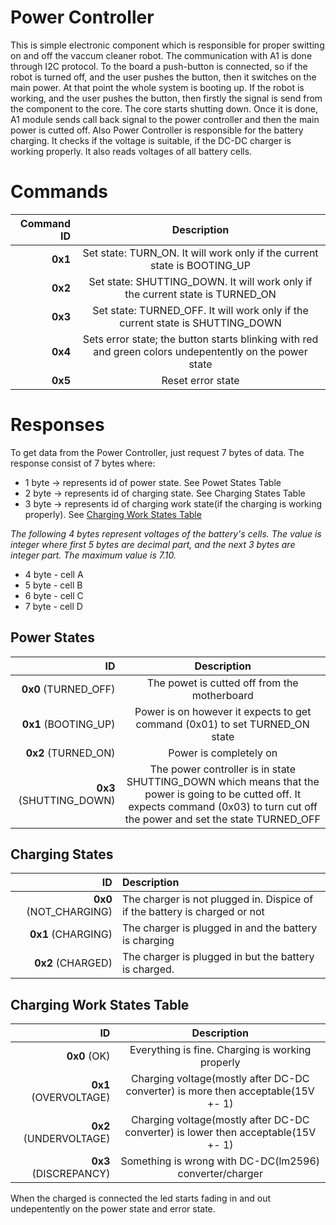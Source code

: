 # Power Controller
This is simple electronic component which is responsible for proper switting on and off the vaccum cleaner robot. The communication with A1 is done through I2C protocol. To the board a push-button is connected, so if the robot is turned off, and the user pushes the button, then it switches on the main power. At that point the whole system is booting up. If the robot is working, and the user pushes the button, then firstly the signal is send from the component to the core. The core starts shutting down. Once it is done, A1 module sends call back signal to the power controller and then the main power is cutted off. Also Power Controller is responsible for the battery charging. It checks if the voltage is suitable, if the DC-DC charger is working properly. It also reads voltages of all battery cells. 


# Commands
|    Command ID    |   Description    |
|-----------------:|:----------------:|
|      **0x1**        |  Set state: TURN_ON. It will work only if the current state is BOOTING_UP |
|      **0x2**        |  Set state: SHUTTING_DOWN. It will work only if the current state is TURNED_ON | 
|      **0x3**        |  Set state: TURNED_OFF. It will work only if the current state is SHUTTING_DOWN |
|      **0x4**        |  Sets error state; the button starts blinking with red and green colors undepentently on the power state |
|      **0x5**        |  Reset error state |


# Responses
To get data from the Power Controller, just request 7 bytes of data.
The response consist of 7 bytes where:
* 1 byte -> represents id of power state. See Powet States Table
* 2 byte -> represents id of charging state. See Charging States Table
* 3 byte ->  represents id of charging work state(if the charging is working properly). See [Charging Work States Table](#charging_work_states)

_The following 4 bytes represent voltages of the battery's cells. The value is integer where first 5 bytes are decimal part, and the next 3 bytes are integer part.
The maximum value is 7.10._
* 4 byte - cell A
* 5 byte - cell B
* 6 byte - cell C
* 7 byte - cell D

## Power States
|    ID    |   Description    |
|-----------------:|:----------------:|
|    **0x0** (TURNED_OFF)    |  The powet is cutted off from the motherboard |
|    **0x1** (BOOTING_UP)    |  Power is on however it expects to get command (0x01) to set TURNED_ON state | 
|    **0x2** (TURNED_ON)     |  Power is completely on |
|    **0x3** (SHUTTING_DOWN) | The power controller is in state SHUTTING_DOWN which means that the power is going to be cutted off. It expects command (0x03) to turn cut off the power and set the state TURNED_OFF |

## Charging States
|             ID          |              Description                 |
|------------------------:|:-----------------------------------------|
| **0x0** (NOT_CHARGING)  | The charger is not plugged in. Dispice of if the battery is charged or not         |
| **0x1** (CHARGING)      | The charger is plugged in and the battery is charging |
| **0x2** (CHARGED)       | The charger is plugged in but the battery is charged.  |

## <a name="charging_work_states">Charging Work States Table</a>

|    ID    |   Description    |
|-----------------:|:----------------:|
|   **0x0** (OK)   |  Everything is fine. Charging is working properly  |
|   **0x1** (OVERVOLTAGE)  |  Charging voltage(mostly after DC-DC converter) is more then acceptable(15V +- 1) |
|   **0x2** (UNDERVOLTAGE)  | Charging voltage(mostly after DC-DC converter) is lower then acceptable(15V +- 1) |
|   **0x3** (DISCREPANCY)  | Something is wrong with DC-DC(lm2596) converter/charger |

When the charged is connected the led starts fading in and out undepentently on the power state and error state.
